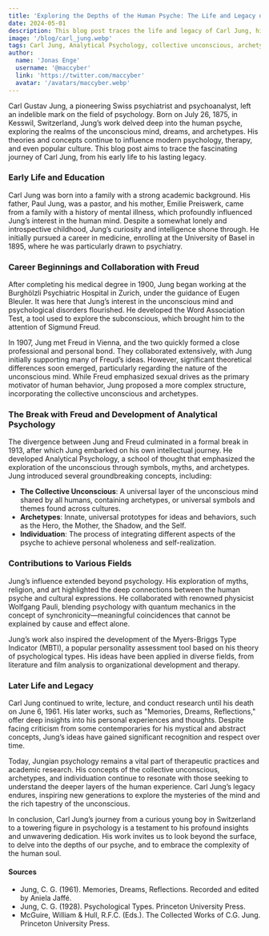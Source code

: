 ```yaml
---
title: 'Exploring the Depths of the Human Psyche: The Life and Legacy of Carl Jung'
date: 2024-05-01
description: This blog post traces the life and legacy of Carl Jung, highlighting his pioneering contributions to psychology, particularly his development of Analytical Psychology, the concepts of the collective unconscious and archetypes, and his enduring influence across various fields.
image: '/blog/carl_jung.webp'
tags: Carl Jung, Analytical Psychology, collective unconscious, archetypes, psychology history, Sigmund Freud, individuation, Myers-Briggs Type Indicator, Jungian psychology, synchronicity, mental health, psychotherapy, Swiss psychiatrist, human psyche, dream analysis
author:
  name: 'Jonas Enge'
  username: '@maccyber'
  link: 'https://twitter.com/maccyber'
  avatar: '/avatars/maccyber.webp'
---
```


Carl Gustav Jung, a pioneering Swiss psychiatrist and psychoanalyst, left an indelible mark on the field of psychology. Born on July 26, 1875, in Kesswil, Switzerland, Jung’s work delved deep into the human psyche, exploring the realms of the unconscious mind, dreams, and archetypes. His theories and concepts continue to influence modern psychology, therapy, and even popular culture. This blog post aims to trace the fascinating journey of Carl Jung, from his early life to his lasting legacy.

### Early Life and Education

Carl Jung was born into a family with a strong academic background. His father, Paul Jung, was a pastor, and his mother, Emilie Preiswerk, came from a family with a history of mental illness, which profoundly influenced Jung’s interest in the human mind. Despite a somewhat lonely and introspective childhood, Jung’s curiosity and intelligence shone through. He initially pursued a career in medicine, enrolling at the University of Basel in 1895, where he was particularly drawn to psychiatry.

### Career Beginnings and Collaboration with Freud

After completing his medical degree in 1900, Jung began working at the Burghölzli Psychiatric Hospital in Zurich, under the guidance of Eugen Bleuler. It was here that Jung’s interest in the unconscious mind and psychological disorders flourished. He developed the Word Association Test, a tool used to explore the subconscious, which brought him to the attention of Sigmund Freud.

In 1907, Jung met Freud in Vienna, and the two quickly formed a close professional and personal bond. They collaborated extensively, with Jung initially supporting many of Freud’s ideas. However, significant theoretical differences soon emerged, particularly regarding the nature of the unconscious mind. While Freud emphasized sexual drives as the primary motivator of human behavior, Jung proposed a more complex structure, incorporating the collective unconscious and archetypes.

### The Break with Freud and Development of Analytical Psychology

The divergence between Jung and Freud culminated in a formal break in 1913, after which Jung embarked on his own intellectual journey. He developed Analytical Psychology, a school of thought that emphasized the exploration of the unconscious through symbols, myths, and archetypes. Jung introduced several groundbreaking concepts, including:

- **The Collective Unconscious**: A universal layer of the unconscious mind shared by all humans, containing archetypes, or universal symbols and themes found across cultures.
- **Archetypes**: Innate, universal prototypes for ideas and behaviors, such as the Hero, the Mother, the Shadow, and the Self.
- **Individuation**: The process of integrating different aspects of the psyche to achieve personal wholeness and self-realization.

### Contributions to Various Fields

Jung’s influence extended beyond psychology. His exploration of myths, religion, and art highlighted the deep connections between the human psyche and cultural expressions. He collaborated with renowned physicist Wolfgang Pauli, blending psychology with quantum mechanics in the concept of synchronicity—meaningful coincidences that cannot be explained by cause and effect alone.

Jung’s work also inspired the development of the Myers-Briggs Type Indicator (MBTI), a popular personality assessment tool based on his theory of psychological types. His ideas have been applied in diverse fields, from literature and film analysis to organizational development and therapy.

### Later Life and Legacy

Carl Jung continued to write, lecture, and conduct research until his death on June 6, 1961. His later works, such as "Memories, Dreams, Reflections," offer deep insights into his personal experiences and thoughts. Despite facing criticism from some contemporaries for his mystical and abstract concepts, Jung’s ideas have gained significant recognition and respect over time.

Today, Jungian psychology remains a vital part of therapeutic practices and academic research. His concepts of the collective unconscious, archetypes, and individuation continue to resonate with those seeking to understand the deeper layers of the human experience. Carl Jung’s legacy endures, inspiring new generations to explore the mysteries of the mind and the rich tapestry of the unconscious.

In conclusion, Carl Jung’s journey from a curious young boy in Switzerland to a towering figure in psychology is a testament to his profound insights and unwavering dedication. His work invites us to look beyond the surface, to delve into the depths of our psyche, and to embrace the complexity of the human soul.

#### **Sources**

- Jung, C. G. (1961). Memories, Dreams, Reflections. Recorded and edited by Aniela Jaffé.
- Jung, C. G. (1928). Psychological Types. Princeton University Press.
- McGuire, William & Hull, R.F.C. (Eds.). The Collected Works of C.G. Jung. Princeton University Press.
